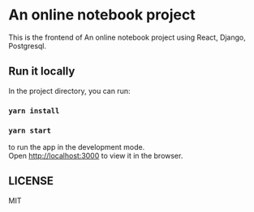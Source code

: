 # An online notebook project

This is the frontend of An online notebook project using React, Django, Postgresql. 


## Run it locally

In the project directory, you can run:

### `yarn install`
### `yarn start`

to run the app in the development mode.\
Open [http://localhost:3000](http://localhost:3000) to view it in the browser.

## LICENSE
MIT